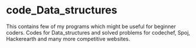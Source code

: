 # code_Data_structures
This contains few of my programs which might be useful for beginner coders. Codes for Data_structures and solved problems for codechef, Spoj, Hackerearth and many more competitive websites.
